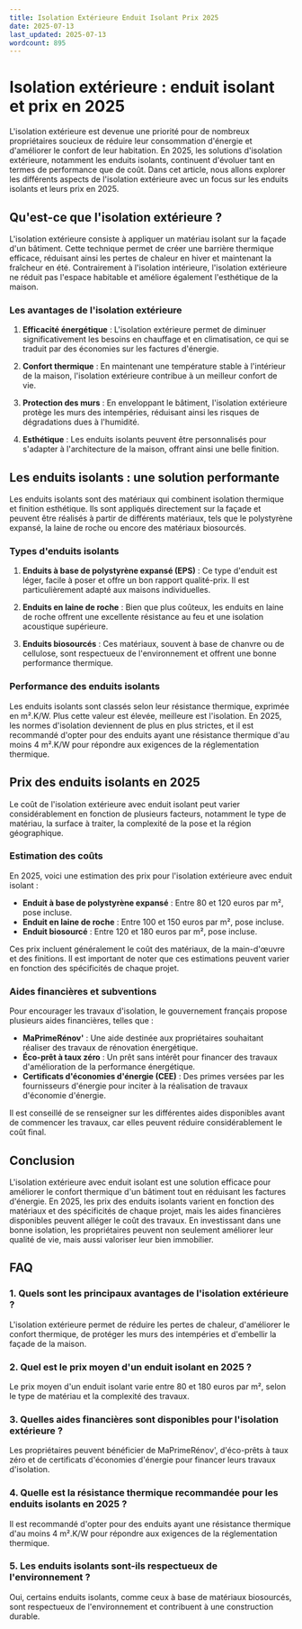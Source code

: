 ```yaml
---
title: Isolation Extérieure Enduit Isolant Prix 2025
date: 2025-07-13
last_updated: 2025-07-13
wordcount: 895
---
```


# Isolation extérieure : enduit isolant et prix en 2025

L'isolation extérieure est devenue une priorité pour de nombreux propriétaires soucieux de réduire leur consommation d'énergie et d'améliorer le confort de leur habitation. En 2025, les solutions d'isolation extérieure, notamment les enduits isolants, continuent d'évoluer tant en termes de performance que de coût. Dans cet article, nous allons explorer les différents aspects de l'isolation extérieure avec un focus sur les enduits isolants et leurs prix en 2025.

## Qu'est-ce que l'isolation extérieure ?

L'isolation extérieure consiste à appliquer un matériau isolant sur la façade d'un bâtiment. Cette technique permet de créer une barrière thermique efficace, réduisant ainsi les pertes de chaleur en hiver et maintenant la fraîcheur en été. Contrairement à l'isolation intérieure, l'isolation extérieure ne réduit pas l'espace habitable et améliore également l'esthétique de la maison.

### Les avantages de l'isolation extérieure

1. **Efficacité énergétique** : L'isolation extérieure permet de diminuer significativement les besoins en chauffage et en climatisation, ce qui se traduit par des économies sur les factures d'énergie.
   
2. **Confort thermique** : En maintenant une température stable à l'intérieur de la maison, l'isolation extérieure contribue à un meilleur confort de vie.

3. **Protection des murs** : En enveloppant le bâtiment, l'isolation extérieure protège les murs des intempéries, réduisant ainsi les risques de dégradations dues à l'humidité.

4. **Esthétique** : Les enduits isolants peuvent être personnalisés pour s'adapter à l'architecture de la maison, offrant ainsi une belle finition.

## Les enduits isolants : une solution performante

Les enduits isolants sont des matériaux qui combinent isolation thermique et finition esthétique. Ils sont appliqués directement sur la façade et peuvent être réalisés à partir de différents matériaux, tels que le polystyrène expansé, la laine de roche ou encore des matériaux biosourcés.

### Types d'enduits isolants

1. **Enduits à base de polystyrène expansé (EPS)** : Ce type d'enduit est léger, facile à poser et offre un bon rapport qualité-prix. Il est particulièrement adapté aux maisons individuelles.

2. **Enduits en laine de roche** : Bien que plus coûteux, les enduits en laine de roche offrent une excellente résistance au feu et une isolation acoustique supérieure.

3. **Enduits biosourcés** : Ces matériaux, souvent à base de chanvre ou de cellulose, sont respectueux de l'environnement et offrent une bonne performance thermique.

### Performance des enduits isolants

Les enduits isolants sont classés selon leur résistance thermique, exprimée en m².K/W. Plus cette valeur est élevée, meilleure est l'isolation. En 2025, les normes d'isolation deviennent de plus en plus strictes, et il est recommandé d'opter pour des enduits ayant une résistance thermique d'au moins 4 m².K/W pour répondre aux exigences de la réglementation thermique.

## Prix des enduits isolants en 2025

Le coût de l'isolation extérieure avec enduit isolant peut varier considérablement en fonction de plusieurs facteurs, notamment le type de matériau, la surface à traiter, la complexité de la pose et la région géographique.

### Estimation des coûts

En 2025, voici une estimation des prix pour l'isolation extérieure avec enduit isolant :

- **Enduit à base de polystyrène expansé** : Entre 80 et 120 euros par m², pose incluse.
- **Enduit en laine de roche** : Entre 100 et 150 euros par m², pose incluse.
- **Enduit biosourcé** : Entre 120 et 180 euros par m², pose incluse.

Ces prix incluent généralement le coût des matériaux, de la main-d'œuvre et des finitions. Il est important de noter que ces estimations peuvent varier en fonction des spécificités de chaque projet.

### Aides financières et subventions

Pour encourager les travaux d'isolation, le gouvernement français propose plusieurs aides financières, telles que :

- **MaPrimeRénov'** : Une aide destinée aux propriétaires souhaitant réaliser des travaux de rénovation énergétique.
- **Éco-prêt à taux zéro** : Un prêt sans intérêt pour financer des travaux d'amélioration de la performance énergétique.
- **Certificats d'économies d'énergie (CEE)** : Des primes versées par les fournisseurs d'énergie pour inciter à la réalisation de travaux d'économie d'énergie.

Il est conseillé de se renseigner sur les différentes aides disponibles avant de commencer les travaux, car elles peuvent réduire considérablement le coût final.

## Conclusion

L'isolation extérieure avec enduit isolant est une solution efficace pour améliorer le confort thermique d'un bâtiment tout en réduisant les factures d'énergie. En 2025, les prix des enduits isolants varient en fonction des matériaux et des spécificités de chaque projet, mais les aides financières disponibles peuvent alléger le coût des travaux. En investissant dans une bonne isolation, les propriétaires peuvent non seulement améliorer leur qualité de vie, mais aussi valoriser leur bien immobilier.

## FAQ

### 1. Quels sont les principaux avantages de l'isolation extérieure ?

L'isolation extérieure permet de réduire les pertes de chaleur, d'améliorer le confort thermique, de protéger les murs des intempéries et d'embellir la façade de la maison.

### 2. Quel est le prix moyen d'un enduit isolant en 2025 ?

Le prix moyen d'un enduit isolant varie entre 80 et 180 euros par m², selon le type de matériau et la complexité des travaux.

### 3. Quelles aides financières sont disponibles pour l'isolation extérieure ?

Les propriétaires peuvent bénéficier de MaPrimeRénov', d'éco-prêts à taux zéro et de certificats d'économies d'énergie pour financer leurs travaux d'isolation.

### 4. Quelle est la résistance thermique recommandée pour les enduits isolants en 2025 ?

Il est recommandé d'opter pour des enduits ayant une résistance thermique d'au moins 4 m².K/W pour répondre aux exigences de la réglementation thermique.

### 5. Les enduits isolants sont-ils respectueux de l'environnement ?

Oui, certains enduits isolants, comme ceux à base de matériaux biosourcés, sont respectueux de l'environnement et contribuent à une construction durable.